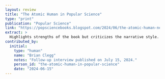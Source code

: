 ```yaml
---
layout: review
title: "The Atomic Human in Popular Science"
type: "print"
publication: "Popular Science"
link: "https://popsciencebooks.blogspot.com/2024/06/the-atomic-human-neil-lawrence.html"
extract: >
  Highlights strengths of the book but criticizes the narrative style. Acknowledges its unique take on encouraging reader involvement.
contributed_by:
  initial:
    type: "human"
    name: "Brian Clegg"
    notes: "Follow-up interview published on July 15, 2024."
    person_id: "the-atomic-human-in-popular-science"
    date: "2024-06-15"
---
```

